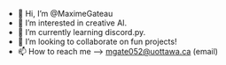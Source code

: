 - 👋 Hi, I’m @MaximeGateau
- 👀 I’m interested in creative AI.
- 🌱 I’m currently learning discord.py.
- 💞️ I’m looking to collaborate on fun projects!
- 📫 How to reach me --> mgate052@uottawa.ca (email)

<!---
MaximeGateau/MaximeGateau is a ✨ special ✨ repository because its `README.md` (this file) appears on your GitHub profile.
You can click the Preview link to take a look at your changes.
--->
